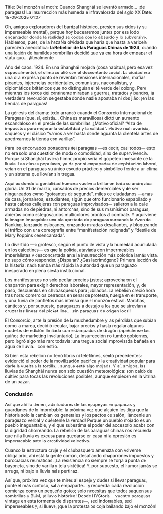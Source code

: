 Title: Del monzón al motín: Cuando Shanghái se levantó armado… ¡de paraguas! La insurrección más húmeda e infravalorada del siglo XX
Date: 15-09-2025 01:07

Oh, amigos exploradores del barrizal histórico, presten sus oídos (y su impermeable mental), porque hoy bucearemos juntos por ese lodo encantador donde la realidad se codea con lo absurdo y lo subversivo. Hablemos, pues, de la hazaÑa olvidada que haría que hasta la varicela pareciera anecdótica: **la Rebelión de las Paraguas Chinas de 1924**, cuando una legión de humildes sombrillas decidió que ya era hora de empapar el statu quo… ¡literalmente!

Año del caos: 1924. En una Shanghái mojada (cosa habitual, pero esa vez especialmente), el clima se alió con el descontento social. La ciudad era una olla exprés a punto de reventar: tensiones internacionales, mafias picantes, injerencias occidentales, comunistas, nacionalistas, y diplomáticos británicos que no distinguían el té verde del oolong. Pero mientras los focos del continente miraban a guerras, tratados y bandos, la verdadera revolución se gestaba donde nadie apostaba ni dos jiǎo: ¡en las tiendas de paraguas!

La génesis del drama: todo arrancó cuando el Consorcio Internacional de Paraguas (que, sí, existía... China es maravillosa) dictó un aumento escandaloso en el precio de las sombrillas. ¿Motivo oficial? “Alza de impuestos para mejorar la estabilidad y la calidad”. Motivo real: avaricia, saqueos y el clásico “vamos a ver hasta dónde aguanta la clientela antes de apedrearnos la tienda con varillas”.

Para los encorvados portadores del paraguas —es decir, casi todos— esto no era solo una cuestión de moda o comodidad, sino de supervivencia. Porque si Shanghái tuviera himno propio sería el golpeteo incesante de la lluvia. Las clases populares, ya de por sí empapadas de explotación laboral, veían en el paraguas su único escudo práctico y simbólico frente a un clima y un sistema que llovían sin tregua.

Aquí es donde la genialidad humana vuelve a brillar en toda su anárquica gloria. Un 31 de marzo, cansados de precios demenciales y de ser ninguneados como “goteantes de segunda”, miles de ciudadanos —amas de casa, jornaleros, estudiantes, algún que otro funcionario espabilado y hasta cabras callejeras con paraguas improvisados— salieron a la calle armados no de piedras, ni antorchas, sino de sus mismísimos paraguas, abiertos como estegosaurios multicolores prontos al combate. Y aquí viene la imagen impagable: una ola apretada de paraguas surcando la Avenida Nanking, lanzando eslóganes, cruzando miradas desafiantes, y bloqueando el tráfico con una coreografía entre “manifestación indignada” y “desfile de Mary Poppins desencantada”.

Lo divertido —o grotesco, según el punto de vista y la humedad acumulada en los calcetines— es que la policía, ataviada con impermeables imperialistas y desconcertada ante la insurrección más colorida jamás vista, no supo cómo responder. ¿Disparar? ¿Gas lacrimógeno? Primera lección de la historia: nada tumba más rápido la autoridad que un paraguazo inesperado en plena siesta institucional.

Los manifestantes no solo pedían precios justos; aprovecharon el chaparrón para exigir derechos laborales, mayor representación, y, de paso, descuentos en chubasqueros para jubilados. La rebelión creció hora tras hora: comercios cerrados en señal de protesta, huelga en el transporte, y una lluvia de panfletos más intensa que el monzón estival. Marchas, cánticos y, por supuesto, paraguazos a destajo a los que se atrevían a cruzar las líneas del picket line… ¡sin paraguas de origen local!

El Consorcio, ante la presión de la muchedumbre y las pérdidas que subían como la marea, decidió recular, bajar precios y hasta regalar algunos modelos de edición limitada con estampados de dragón (apréciense los guiños de marketing involuntario). La insurrección no tumbó gobiernos, pero logró algo más raro todavía: una tregua social improvisada bañada en agua de lluvia… con estilo.

Si bien esta rebelión no llenó libros ni telefilmes, sentó precedentes: evidenció el poder de la movilización pacífica y la creatividad popular para darle la vuelta a la tortilla… aunque esté algo mojada. Y sí, amigos, las lluvias de Shanghái nunca son solo cuestión meteorológica: son caldo de cultivo para todas las revoluciones posibles, aunque empiecen en la vitrina de un bazar.

### Conclusión
Así que ahí lo tienen, admiradores de las epopeyas empapadas y guardianes de lo improbable: la próxima vez que alguien les diga que la historia solo la cambian los generales y los pactos de salón, ¡láncenle un paraguazo verbal y cuéntenle la verdad! Porque un pueblo mojado es un pueblo inaguantable, y el que subestima el poder del accesorio acaba con la dignidad chorreando. La rebelión de las paraguas chinas nos recuerda que ni la lluvia es excusa para quedarse en casa ni la opresión es impermeable ante la creatividad colectiva.

Cuando la estructura cruje y el chubasquero amenaza con volverse obligatorio, ahí está la gente común, desafiando chaparrones impuestos y burocracias reumáticas. ¡La resistencia no siempre se forja a punta de bayoneta, sino de varilla y tela sintética! Y, por supuesto, el humor jamás se arruga, ni bajo la lluvia más pertinaz.

Así que, próxima vez que te mires al espejo y dudes si llevar paraguas, ponte el más cantoso, sal a empaparte… y recuerda: cada revolución comienza como un pequeño goteo; solo necesitas que todos saquen sus sombrillas y BUM, ¡diluvio histórico! Desde HYStoria —vuestro paraguas vintage en esta tormenta de disparates—, sed indomables, sed impermeables y, si llueve, ¡que la protesta os coja bailando bajo el monzón!